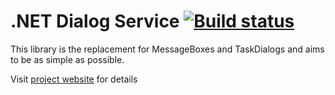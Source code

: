 # .NET Dialog Service [![Build status](https://ci.appveyor.com/api/projects/status/g3jr0r74wmgmm90h?svg=true)](https://ci.appveyor.com/project/feel-the-dz3n/dialogservice)
This library is the replacement for MessageBoxes and TaskDialogs and aims to be as simple as possible.

Visit [project website](https://dialogservice.github.io) for details
